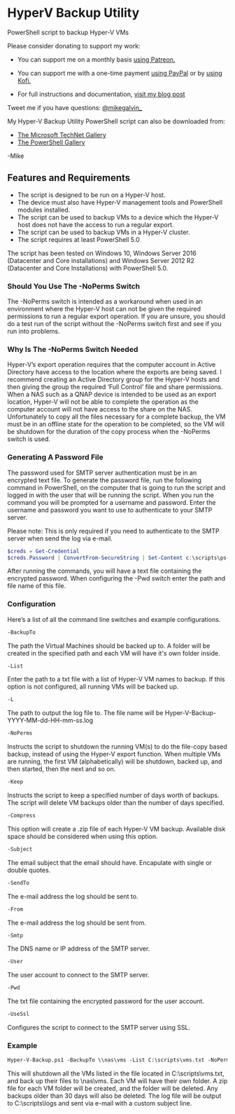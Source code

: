 # HyperV Backup Utility

PowerShell script to backup Hyper-V VMs

Please consider donating to support my work:

* You can support me on a monthly basis [using Patreon.](https://www.patreon.com/mikegalvin)
* You can support me with a one-time payment [using PayPal](https://www.paypal.me/digressive) or by [using Kofi.](https://ko-fi.com/mikegalvin)

* For full instructions and documentation, [visit my blog post](https://gal.vin/2017/09/18/vm-backup-for-hyper-v)

Tweet me if you have questions: [@mikegalvin_](https://twitter.com/mikegalvin_)

My Hyper-V Backup Utility PowerShell script can also be downloaded from:

* [The Microsoft TechNet Gallery](https://gallery.technet.microsoft.com/PowerShell-Hyper-V-Backup-7d444752)
* [The PowerShell Gallery](https://www.powershellgallery.com/packages/Hyper-V-Backup)

-Mike

## Features and Requirements

* The script is designed to be run on a Hyper-V host.
* The device must also have Hyper-V management tools and PowerShell modules installed.
* The script can be used to backup VMs to a device which the Hyper-V host does not have the access to run a regular export.
* The script can be used to backup VMs in a Hyper-V cluster.
* The script requires at least PowerShell 5.0

The script has been tested on Windows 10, Windows Server 2016 (Datacenter and Core installations) and Windows Server 2012 R2 (Datacenter and Core Installations) with PowerShell 5.0.

### Should You Use The -NoPerms Switch

The -NoPerms switch is intended as a workaround when used in an environment where the Hyper-V host can not be given the required permissions to run a regular export operation. If you are unsure, you should do a test run of the script without the -NoPerms switch first and see if you run into problems.

### Why Is The -NoPerms Switch Needed

Hyper-V’s export operation requires that the computer account in Active Directory have access to the location where the exports are being saved. I recommend creating an Active Directory group for the Hyper-V hosts and then giving the group the required ‘Full Control’ file and share permissions. When a NAS such as a QNAP device is intended to be used as an export location, Hyper-V will not be able to complete the operation as the computer account will not have access to the share on the NAS. Unfortunately to copy all the files necessary for a complete backup, the VM must be in an offline state for the operation to be completed, so the VM will be shutdown for the duration of the copy process when the -NoPerms switch is used.

### Generating A Password File

The password used for SMTP server authentication must be in an encrypted text file. To generate the password file, run the following command in PowerShell, on the computer that is going to run the script and logged in with the user that will be running the script. When you run the command you will be prompted for a username and password. Enter the username and password you want to use to authenticate to your SMTP server.

Please note: This is only required if you need to authenticate to the SMTP server when send the log via e-mail.

``` powershell
$creds = Get-Credential
$creds.Password | ConvertFrom-SecureString | Set-Content c:\scripts\ps-script-pwd.txt
```

After running the commands, you will have a text file containing the encrypted password. When configuring the -Pwd switch enter the path and file name of this file.

### Configuration

Here’s a list of all the command line switches and example configurations.

``` txt
-BackupTo
```

The path the Virtual Machines should be backed up to. A folder will be created in the specified path and each VM will have it's own folder inside.

``` txt
-List
```

Enter the path to a txt file with a list of Hyper-V VM names to backup. If this option is not configured, all running VMs will be backed up.

``` txt
-L
```

The path to output the log file to. The file name will be Hyper-V-Backup-YYYY-MM-dd-HH-mm-ss.log

``` txt
-NoPerms
```

Instructs the script to shutdown the running VM(s) to do the file-copy based backup, instead of using the Hyper-V export function. When multiple VMs are running, the first VM (alphabetically) will be shutdown, backed up, and then started, then the next and so on.

``` txt
-Keep
```

Instructs the script to keep a specified number of days worth of backups. The script will delete VM backups older than the number of days specified.

``` txt
-Compress
```

This option will create a .zip file of each Hyper-V VM backup. Available disk space should be considered when using this option.

``` txt
-Subject
```

The email subject that the email should have. Encapulate with single or double quotes.

``` txt
-SendTo
```

The e-mail address the log should be sent to.

``` txt
-From
```

The e-mail address the log should be sent from.

``` txt
-Smtp
```

The DNS name or IP address of the SMTP server.

``` txt
-User
```

The user account to connect to the SMTP server.

``` txt
-Pwd
```

The txt file containing the encrypted password for the user account.

``` txt
-UseSsl
```

Configures the script to connect to the SMTP server using SSL.

### Example

``` txt
Hyper-V-Backup.ps1 -BackupTo \\nas\vms -List C:\scripts\vms.txt -NoPerms -Keep 30 -Compress -L C:\scripts\logs -Subject 'Server: Hyper-V Backup' -SendTo me@contoso.com -From hyperv@contoso.com -Smtp smtp.outlook.com -User user -Pwd C:\foo\pwd.txt -UseSsl
```

This will shutdown all the VMs listed in the file located in C:\scripts\vms.txt, and back up their files to \\nas\vms. Each VM will have their own folder. A zip file for each VM folder will be created, and the folder will be deleted. Any backups older than 30 days will also be deleted. The log file will be output to C:\scripts\logs and sent via e-mail with a custom subject line.
